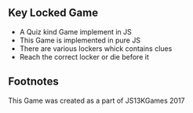 ## Key Locked Game
* A Quiz kind Game implement in JS 
* This Game is implemented in pure JS
* There are various lockers whick contains clues
* Reach the correct locker or die before it

## Footnotes
This Game was created as a part of JS13KGames 2017
